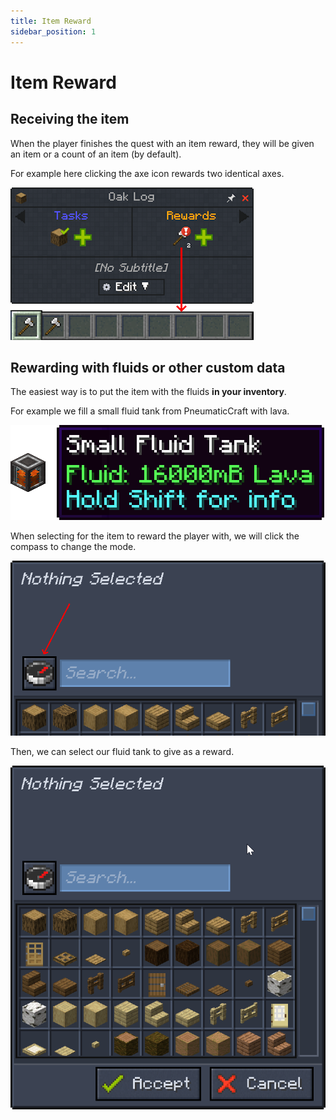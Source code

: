 ```yaml
---
title: Item Reward
sidebar_position: 1
---
```


# Item Reward

## Receiving the item

When the player finishes the quest with an item reward, they will be given an item or a count of an item (by default).

For example here clicking the axe icon rewards two identical axes.

![Two axes reward](../../../../../_assets/images/quests/rewards/item-reward-two-axe.png "A quest that will reward two axes simultaneously")

## Rewarding with fluids or other custom data

The easiest way is to put the item with the fluids **in your inventory**.

For example we fill a small fluid tank from PneumaticCraft with lava.

![Half-filled small lava tank](../../../../../_assets/images/quests/rewards/item-reward-fluid-tank.png "The fluid tank should be place in the player's inventory before creating the quest")

When selecting for the item to reward the player with, we will click the compass to change the mode.

![List mode](../../../../../_assets/images/quests/rewards/item-reward-list-mode.png "List mode allows ")

Then, we can select our fluid tank to give as a reward.

![Inventory list mode](../../../../../_assets/images/quests/rewards/item-reward-inventory-mode.webp "The inventory list mode")

